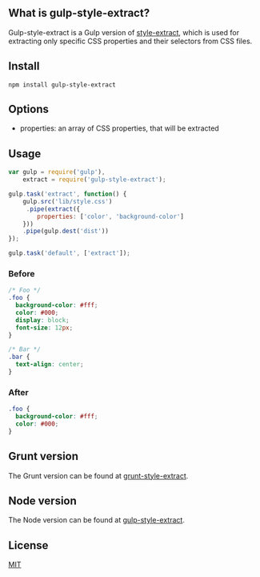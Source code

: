 ## What is gulp-style-extract?

Gulp-style-extract is a Gulp version of [style-extract](https://github.com/anpsthemes/style-extract/), which is used for extracting only specific CSS properties and their selectors from CSS files.

## Install

```
npm install gulp-style-extract
```

## Options

* properties: an array of CSS properties, that will be extracted

## Usage

``` javascript
var gulp = require('gulp'),
    extract = require('gulp-style-extract');

gulp.task('extract', function() {
    gulp.src('lib/style.css')
     .pipe(extract({
        properties: ['color', 'background-color']
    }))
    .pipe(gulp.dest('dist'))
});

gulp.task('default', ['extract']);
```

### Before

``` css
/* Foo */
.foo {
  background-color: #fff;
  color: #000;
  display: block;
  font-size: 12px;
}

/* Bar */
.bar {
  text-align: center;
}
```

### After
``` css
.foo {
  background-color: #fff;
  color: #000;
}
```

## Grunt version
The Grunt version can be found at [grunt-style-extract](https://www.npmjs.com/package/grunt-style-extract).

## Node version
The Node version can be found at [gulp-style-extract](https://www.npmjs.com/package/style-extract).

## License

[MIT](http://en.wikipedia.org/wiki/MIT_License)
